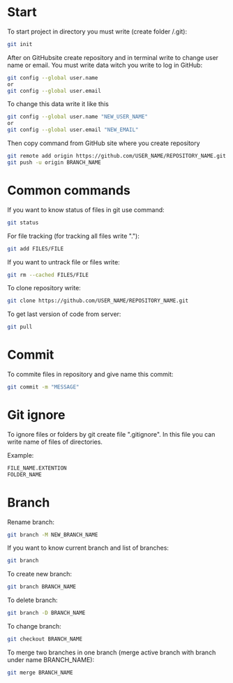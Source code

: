 # Start

To start project in directory you must write (create folder /.git):

```bash
git init
```

After on GitHubsite create repository and in terminal write to change user name or email. You must write data witch you write to log in GitHub:

```bash
git config --global user.name
or
git config --global user.email
```

To change this data write it like this

```bash
git config --global user.name "NEW_USER_NAME"
or
git config --global user.email "NEW_EMAIL"
```

Then copy command from GitHub site where you create repository

```bash
git remote add origin https://github.com/USER_NAME/REPOSITORY_NAME.git
git push -u origin BRANCH_NAME
```

# Common commands

If you want to know status of files in git use command:

```bash
git status
```

For file tracking (for tracking all files write "."):

```bash
git add FILES/FILE
```

If you want to untrack file or files write:

```bash
git rm --cached FILES/FILE
```

To clone repository write:

```bash
git clone https://github.com/USER_NAME/REPOSITORY_NAME.git
```

To get last version of code from server:

```bash
git pull
```

# Commit

To commite files in repository and give name this commit:

```bash
git commit -m "MESSAGE"
```

# Git ignore

To ignore files or folders by git create file ".gitignore". In this file you can write name of files of directories.

Example:
```bash
FILE_NAME.EXTENTION
FOLDER_NAME
```

# Branch

Rename branch:

```bash
git branch -M NEW_BRANCH_NAME
```

If you want to know current branch and list of branches:

```bash
git branch
```

To create new branch:

```bash
git branch BRANCH_NAME
```

To delete branch:

```bash
git branch -D BRANCH_NAME
```

To change branch:

```bash
git checkout BRANCH_NAME
```

To merge two branches in one branch (merge active branch with branch under name BRANCH_NAME):

```bash
git merge BRANCH_NAME
```